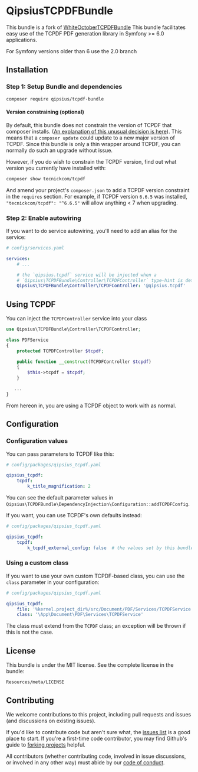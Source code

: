 QipsiusTCPDFBundle
=======================

This bundle is a fork of [WhiteOctoberTCPDFBundle](https://github.com/whiteoctober/WhiteOctoberTCPDFBundle)
This bundle facilitates easy use of the TCPDF PDF generation library in Symfony >= 6.0 applications.

For Symfony versions older than 6 use the 2.0 branch

Installation
------------

### Step 1: Setup Bundle and dependencies
```
composer require qipsius/tcpdf-bundle
```

#### Version constraining (optional)

By default, this bundle does not constrain the version of TCPDF that composer installs.
([An explanation of this unusual decision is here](https://github.com/whiteoctober/WhiteOctoberTCPDFBundle/issues/53)).
This means that a `composer update` could update to a new major version of TCPDF.
Since this bundle is only a thin wrapper around TCPDF, you can normally do such an upgrade without issue.

However, if you do wish to constrain the TCPDF version, find out what version you currently have installed with:

```bash
composer show tecnickcom/tcpdf
```

And amend your project's `composer.json` to add a TCPDF version constraint in the `requires` section.
For example, if TCPDF version `6.6.5` was installed, `"tecnickcom/tcpdf": "^6.6.5"` will allow anything < 7 when upgrading. 

### Step 2: Enable autowiring

If you want to do service autowiring, you'll need to add an alias for the service:

```yaml
# config/services.yaml

services:
    # ...

    # the `qipsius.tcpdf` service will be injected when a
    # `Qipsius\TCPDFBundle\Controller\TCPDFController` type-hint is detected
    Qipsius\TCPDFBundle\Controller\TCPDFController: '@qipsius.tcpdf'
``` 

Using TCPDF
-----------

You can inject the `TCPDFController` service into your class

``` php
use Qipsius\TCPDFBundle\Controller\TCPDFController;

class PDFService
{
    protected TCPDFController $tcpdf;

    public function __construct(TCPDFController $tcpdf) 
    {
        $this->tcpdf = $tcpdf;
    }

   ...
}
```

From hereon in, you are using a TCPDF object to work with as normal.

Configuration
--------------

### Configuration values

You can pass parameters to TCPDF like this:

```yaml
# config/packages/qipsius_tcpdf.yaml

qipsius_tcpdf:
    tcpdf:
        k_title_magnification: 2
```

You can see the default parameter values in
`Qipsius\TCPDFBundle\DependencyInjection\Configuration::addTCPDFConfig`.

If you want, you can use TCPDF's own defaults instead:

```yaml
# config/packages/qipsius_tcpdf.yaml

qipsius_tcpdf:
    tcpdf:
        k_tcpdf_external_config: false  # the values set by this bundle will be ignored 
```

### Using a custom class

If you want to use your own custom TCPDF-based class, you can use
the `class` parameter in your configuration:

```yaml
# config/packages/qipsius_tcpdf.yaml

qipsius_tcpdf:
    file: '%kernel.project_dir%/src/Document/PDF/Services/TCPDFService.php'
    class: '\App\Document\PDF\Services\TCPDFService'
```

The class must extend from the `TCPDF` class; an exception will be
thrown if this is not the case.

License
-------

This bundle is under the MIT license. See the complete license in the bundle:

    Resources/meta/LICENSE

Contributing
-------------

We welcome contributions to this project, including pull requests and issues (and discussions on existing issues).

If you'd like to contribute code but aren't sure what, the [issues list](https://github.com/Qipsius/QipsiusTCPDFBundle/issues) is a good place to start.
If you're a first-time code contributor, you may find Github's guide to [forking projects](https://guides.github.com/activities/forking/) helpful.

All contributors (whether contributing code, involved in issue discussions, or involved in any other way) must abide by our [code of conduct](https://github.com/Qipsius/open-source-code-of-conduct/blob/master/code_of_conduct.md).

